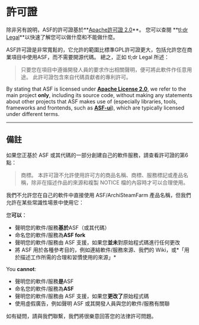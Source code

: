 # 許可證

除非另有說明，ASF的許可證基於**[Apache許可證 2.0](https://raw.githubusercontent.com/JustArchiNET/ArchiSteamFarm/main/LICENSE-2.0.txt)**。 您可以查閱 **[tl;dr Legal](https://tldrlegal.com/license/apache-license-2.0-(apache-2.0))**以快速了解您可以做什麼和不能做什麼。

ASF許可證是非常寬鬆的，它允許的範圍比標準GPL許可證更大，包括允許您在商業項目中使用ASF，而不需要開源代碼。 總之，正如 tl;dr Legal 所述：

> 只要您在項目中遵循開發人員的要求作出相關聲明，便可將此軟件作任意用途。 此許可證包含來自代碼貢獻者的專利許可。

By stating that ASF is licensed under **[Apache License 2.0](https://raw.githubusercontent.com/JustArchiNET/ArchiSteamFarm/main/LICENSE-2.0.txt)**, we refer to the main project **only**, including its source code, without making any statements about other projects that ASF makes use of (especially libraries, tools, frameworks and frontends, such as **[ASF-ui](https://github.com/JustArchiNET/ASF-ui)**), which are typically licensed under different terms.

-----

## 備註

如果您正基於 ASF 或其代碼的一部分創建自己的軟件服務，請查看許可證的第6點：

> 商標。 本許可證不允許使用許可方的商品名稱、商標、服務標記或產品名稱，除非在描述作品的來源和複製 NOTICE 檔的內容時才可以合理使用。

我們不允許您在自己的軟件中直接使用 ASF/ArchiSteamFarm 產品名稱，但我們允許在某些常識性場景中使用它：

您**可以**：
- 聲明您的軟件/服務**基於**ASF（或其代碼）
- 命名您的軟件/服務為**ASF fork**
- 聲明您的軟件/服務由 ASF 支援，如果您**並未**對原始程式碼進行任何更改
- 將 ASF 用於各種參考目的，例如連結軟件/服務來源、我們的 Wiki，或*「用於描述工作所需的合理和習慣使用的來源」*

You **cannot**:
- 聲明您的軟件/服務**是**ASF
- 命名您的軟件/服務為**ASF**
- 聲明您的軟件/服務由 ASF 支援，如果您**更改了**原始程式碼
- 使用虛假廣告，例如聲明 ASF 或其開發人員與您的軟件/服務有關聯

如有疑問，請與我們聯繫，我們將很樂意回答您的法律許可問題。